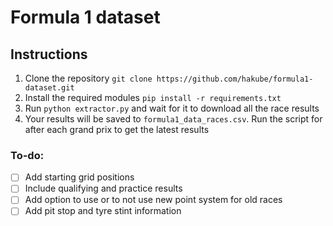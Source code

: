# Formula 1 dataset

## Instructions

1. Clone the repository `git clone https://github.com/hakube/formula1-dataset.git`
2. Install the required modules `pip install -r requirements.txt`
3. Run `python extractor.py` and wait for it to download all the race results
4. Your results will be saved to `formula1_data_races.csv`. Run the script for after each grand prix to get the latest results


### To-do:
- [ ] Add starting grid positions
- [ ] Include qualifying and practice results
- [ ] Add option to use or to not use new point system for old races
- [ ] Add pit stop and tyre stint information
